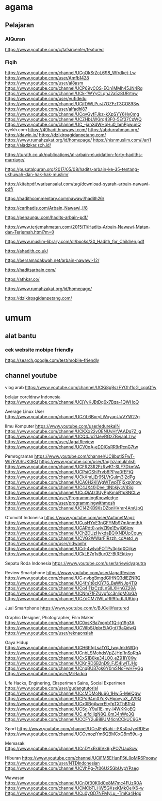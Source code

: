 # agama

## Pelajaran

### AlQuran

https://www.youtube.com/c/tafsircenter/featured

### Fiqih

https://www.youtube.com/channel/UCgOkSrZoL698_Wfrdket-Lw
https://www.youtube.com/user/Amfb1428
https://www.youtube.com/user/al8asm
https://www.youtube.com/channel/UCP69yCOS-EOn1MMh45JN4Rg
https://www.youtube.com/channel/UCk-fWYyCLqhJ2a5z8URrtnw
https://www.youtube.com/user/yufidedu
https://www.youtube.com/channel/UCjfDWLPurJ7OZFzT3CO893w
https://www.youtube.com/user/alfadhl87
https://www.youtube.com/channel/UCqvGyfFJkz-kXpSYY6Hy0mg
https://www.youtube.com/channel/UCZHbLWGrq43F0-5Ef37CpWQ
https://www.youtube.com/channel/UC_-janXdWHqHu0_bmPpwunQ
syekh.com
https://40hadithnawawi.com/
https://abdurrahman.org/
https://dawin.io/
https://dzikirpagidanpetang.com/
https://www.rumahzakat.org/id/homepage/
https://hisnmuslim.com/i/ar/1
https://aladzkar.sch.id/

https://turath.co.uk/publications/al-arbain-elucidation-forty-hadiths-marriage/

https://pusatalquran.org/2017/05/08/hadits-arbain-ke-35-tentang-ukhuwah-dan-hak-hak-muslim/

https://kitabpdf.warisansalaf.com/tag/download-syarah-arbain-nawawi-pdf/

https://hadithcommentary.com/nawawi/hadith26/

https://carihadis.com/Arbain_Nawawi_I/8

https://penaungu.com/hadits-arbain-pdf/

https://www.terjemahmatan.com/2015/11/Hadits-Arbain-Nawawi-Matan-dan-Terjemah.html?m=0

https://www.muslim-library.com/dl/books/30_Hadith_for_Children.pdf

https://ahadith.co.uk/

https://bersamadakwah.net/arbain-nawawi-12/

https://haditsarbain.com/

https://athkar.co/

https://www.rumahzakat.org/id/homepage/

https://dzikirpagidanpetang.com/

# umum

## alat bantu

### cek website mobipe friendly
https://search.google.com/test/mobile-friendly

## channel youtube

vlog arab
https://www.youtube.com/channel/UCKi8gBszFYOhf1oG_cqaQfw

belajar coreldraw Indonesia
https://www.youtube.com/channel/UCjYvKJBtDq6x7Bqa-1QWHoQ

Average Linux User
https://www.youtube.com/channel/UCZiL6BoryLWxyapUuVYW27g

Ilmu Komputer
https://www.youtube.com/user/edurekaIN
https://www.youtube.com/channel/UCKXx22vOENUyHrVAADq7Z_g
https://www.youtube.com/channel/UCQ4Jo2IJeyRGzZBvjaaLzrw
https://www.youtube.com/user/JagatReview
https://www.youtube.com/channel/UCV0qA-eDDICsRR9rPcnG7tw

Pemrograman
https://www.youtube.com/channel/UC8butISFwT-Wl7EV0hUK0BQ
https://www.youtube.com/user/faqihzamukhlish
https://www.youtube.com/channel/UCFR23R2FzRwK1-SLF7DkmVA
https://www.youtube.com/channel/UCPsiGShlFrvb8PPya0fEFtQ
https://www.youtube.com/channel/UCkXmLjEr95LVtGuIm3l2dPg
https://www.youtube.com/channel/UCA0H2KIWgWTwpTFjSxp0now
https://www.youtube.com/channel/UC4JX40jDee_tINbkjycV4Sg
https://www.youtube.com/channel/UCuQjAtz3UyPpKmbR1p8NCLw
https://www.youtube.com/user/ProgrammingKnowledge
https://www.youtube.com/user/programmingwithmosh
https://www.youtube.com/channel/UC14ZKB9XsDZbnHVmr4AmUpQ

Otomotif Indoneisa
https://www.youtube.com/user/AutonetMagz
https://www.youtube.com/channel/UCusHYoE3nGFYMb97mAnmthA
https://www.youtube.com/channel/UCAPdt0-wivZl9e1EwjQ6icw
https://www.youtube.com/channel/UCh2DUzHvkdaBQIXNDUpCquw
https://www.youtube.com/channel/UCVG2WWarFlRzzh_cdAetd_w
https://www.youtube.com/user/ridwanhr
https://www.youtube.com/channel/UCd-4wIvoFOTPv3gkgXCjjkw
https://www.youtube.com/channel/UCkLE7q1vBur0Z-BtREktkyg

Sepatu Roda Indonesia
https://www.youtube.com/user/ariewidyaputra

Review Smartphone
https://www.youtube.com/user/JagatReview
https://www.youtube.com/channel/UC-nvbgBmgdGlHNQ3diEZNRQ
https://www.youtube.com/channel/UC4fn1t8clOY76_BeWNJg4TQ
https://www.youtube.com/channel/UCq4i11zCzdLnSlLXHnGZ28A
https://www.youtube.com/channel/UCNm7fFZUvgfcc3nlipM0xGA
https://www.youtube.com/channel/UCZdCM7tWLuRR9fudfJUKbjg

Jual Smartphone
https://www.youtube.com/c/BJCell/featured

Graphic Designer, Photographer, Film Maker
https://www.youtube.com/channel/UC0xsKBa7xopb11Q-ig19g3A
https://www.youtube.com/channel/UCViIbSUpbrEiAOgt79aQdwQ
https://www.youtube.com/user/reknaonsiah

Gaya Hidup
https://www.youtube.com/channel/UCH6hfgLsafYG_twqJnkhWDg
https://www.youtube.com/channel/UCnbLSMohdsVpZJHpRnSpRqA
https://www.youtube.com/channel/UCxS1B0ke34LO0_eZ91iY0Kw
https://www.youtube.com/channel/UCKnRD6B2nD9_FJ54iwITJHg
https://www.youtube.com/channel/UCnqBUB7gk6Y0mSNcFwHFyGg
https://www.youtube.com/user/MrRadoq

Life Hacks, Enginering, Eksperimen Sains, Social Experimen
https://www.youtube.com/user/gudangtutorial
https://www.youtube.com/channel/UCcMDMoNu66_1Hwi5-MeiQgw
https://www.youtube.com/channel/UCPo94mXYcKyHppyyoX_JV9Q
https://www.youtube.com/channel/UCx0lBgAwcrEtyfpTXThB1hQ
https://www.youtube.com/channel/UCSg-Y9uI1E-my-I4WKKioEQ
https://www.youtube.com/channel/UC_eifcIIjgN8Q_8m34nWo3Q
https://www.youtube.com/channel/UCCFY2uB8liUM4cnCCkUC6GA

Sport
https://www.youtube.com/channel/UCeJFgNahi--FKs0oJyeRDEw
https://www.youtube.com/channel/UCCvnoziYm6QBMCxG8m59u-g

Memasak
https://www.youtube.com/channel/UCnDYxEk6IVk9jxPO7Uau8cw

Hiburan
https://www.youtube.com/channel/UCiFM5EHunF5tL0pMR6Pooaw
https://www.youtube.com/user/NTDIndonesian
https://www.youtube.com/channel/UCVhPg-7t06U25GbUvpYPaeg

Wawasan
https://www.youtube.com/channel/UCnOf30K0d0e8M7mc4FUzR0A
https://www.youtube.com/channel/UCMCbTLHW5GXsxKMkOelX6-w
https://www.youtube.com/channel/UCu0yQD7NFMyLu_-TmKa4Hqg
